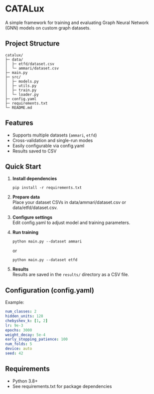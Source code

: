 # CATALux

A simple framework for training and evaluating Graph Neural Network (GNN) models on custom graph datasets.

## Project Structure

```
catalux/
├─ data/
│  ├─ etfd/dataset.csv
│  └─ ammari/dataset.csv
├─ main.py
├─ src/
│  ├─ models.py
│  ├─ utils.py
│  ├─ train.py
│  └─ loader.py
├─ config.yaml
├─ requirements.txt
└─ README.md
```

## Features

- Supports multiple datasets (`ammari`, `etfd`)
- Cross-validation and single-run modes
- Easily configurable via config.yaml
- Results saved to CSV

## Quick Start

1. **Install dependencies**  
   ```
   pip install -r requirements.txt
   ```

2. **Prepare data**  
   Place your dataset CSVs in data/ammari/dataset.csv or data/etfd/dataset.csv.

3. **Configure settings**  
   Edit config.yaml to adjust model and training parameters.

4. **Run training**  
   ```
   python main.py --dataset ammari
   ```
   or
   ```
   python main.py --dataset etfd
   ```

5. **Results**  
   Results are saved in the `results/` directory as a CSV file.

## Configuration (config.yaml)

Example:
```yaml
num_classes: 2
hidden_units: 128
chebyshev_k: [1, 2]
lr: 9e-3
epochs: 3000
weight_decay: 5e-4
early_stopping_patience: 100
num_folds: 5
device: auto
seed: 42
```

## Requirements

- Python 3.8+
- See requirements.txt for package dependencies
